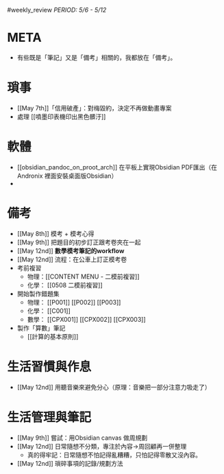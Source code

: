 #weekly_review
*PERIOD: 5/6 - 5/12*
# META
- 有些既是「筆記」又是「備考」相關的，我都放在「備考」。
# 瑣事
- [[May 7th]]「信用破產」：對梅毀約，決定不再做動畫專案
- 處理 [[噴墨印表機印出黑色髒汙]] 
# 軟體
- [[obsidian_pandoc_on_proot_arch]] 在平板上實現Obsidian PDF匯出（在Andronix 裡面安裝桌面版Obsidian）
- 

# 備考
- [[May 8th]] 模考 + 模考心得
- [[May 9th]] 把題目的初步訂正跟考卷夾在一起
- [[May 12nd]] **數學模考筆記的workflow**
- [[May 12nd]] 流程：在公車上訂正模考卷
- 考前複習 
	- 物理：[[CONTENT MENU - 二模前複習]]
	- 化學： [[0508 二模前複習]]
- 開始製作錯題集
	- 物理： [[P001]] [[P002]] [[P003]]
	- 化學： [[C001]]
	- 數學： [[CPX001]] [[CPX002]] [[CPX003]]
- 製作「算數」筆記
	- [[計算的基本原則]]
# 生活習慣與作息
- [[May 12nd]] 用聽音樂來避免分心（原理：音樂把一部分注意力吸走了）
# 生活管理與筆記
- [[May 9th]] 嘗試：用Obsidian canvas 做周規劃
- [[May 12nd]] 日常隨想不分類，專注於內容->周回顧再一併整理
	- 真的得牢記：日常隨想不怕記得亂糟糟，只怕記得零散又沒內容。
- [[May 12nd]] 瑣碎事項的記錄/規劃方法